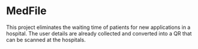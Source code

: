 # MedFile
This project eliminates the waiting time of patients for new applications in a hospital. The user details are already collected and converted into a QR that can be scanned at the hospitals.
